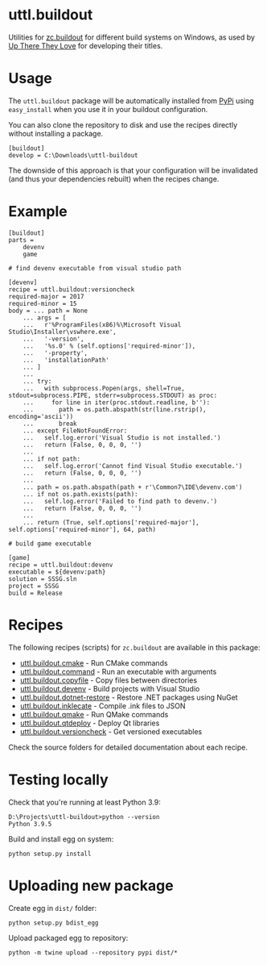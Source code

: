 uttl.buildout
=============

Utilities for [zc.buildout](buildout.org/) for different build systems on Windows, as used by [Up There They Love](https://uptheretheylove.com) for developing their titles.

# Usage

The `uttl.buildout` package will be automatically installed from [PyPi](https://pypi.org/project/uttl.buildout/) using `easy_install` when you use it in your buildout configuration.

You can also clone the repository to disk and use the recipes directly without installing a package.

    [buildout]
    develop = C:\Downloads\uttl-buildout

The downside of this approach is that your configuration will be invalidated (and thus your dependencies rebuilt) when the recipes change.

# Example

    [buildout]
    parts =
        devenv
        game

    # find devenv executable from visual studio path

    [devenv]
    recipe = uttl.buildout:versioncheck
    required-major = 2017
    required-minor = 15
    body = ... path = None
        ... args = [ 
        ...   r'%ProgramFiles(x86)%\Microsoft Visual Studio\Installer\vswhere.exe',
        ...   '-version',
        ...   '%s.0' % (self.options['required-minor']),
        ...   '-property',
        ...   'installationPath'
        ... ]
        ...
        ... try:
        ...   with subprocess.Popen(args, shell=True, stdout=subprocess.PIPE, stderr=subprocess.STDOUT) as proc:
        ...     for line in iter(proc.stdout.readline, b''):
        ...       path = os.path.abspath(str(line.rstrip(), encoding='ascii'))
        ...       break
        ... except FileNotFoundError:
        ...   self.log.error('Visual Studio is not installed.')
        ...   return (False, 0, 0, 0, '')
        ...
        ... if not path:
        ...   self.log.error('Cannot find Visual Studio executable.')
        ...   return (False, 0, 0, 0, '')
        ...
        ... path = os.path.abspath(path + r'\Common7\IDE\devenv.com')
        ... if not os.path.exists(path):
        ...   self.log.error('Failed to find path to devenv.')
        ...   return (False, 0, 0, 0, '')
        ...
        ... return (True, self.options['required-major'], self.options['required-minor'], 64, path)

    # build game executable

    [game]
    recipe = uttl.buildout:devenv
    executable = ${devenv:path}
    solution = SSSG.sln
    project = SSSG
    build = Release

# Recipes

The following recipes (scripts) for `zc.buildout` are available in this package:

* [uttl.buildout.cmake](uttl/buildout/cmake/README.md) - Run CMake commands
* [uttl.buildout.command](uttl/buildout/README.md) - Run an executable with arguments
* [uttl.buildout.copyfile](uttl/buildout/copyfile/README.md) - Copy files between directories
* [uttl.buildout.devenv](uttl/buildout/devenv/README.md) - Build projects with Visual Studio
* [uttl.buildout.dotnet-restore](uttl/buildout/dotnet/restore/README.md) - Restore .NET packages using NuGet
* [uttl.buildout.inklecate](uttl/buildout/inklecate/README.md) - Compile .ink files to JSON
* [uttl.buildout.qmake](uttl/buildout/qmake/README.md) - Run QMake commands
* [uttl.buildout.qtdeploy](uttl/buildout/qtdeploy/README.md) - Deploy Qt libraries
* [uttl.buildout.versioncheck](uttl/buildout/versioncheck/README.md) - Get versioned executables

Check the source folders for detailed documentation about each recipe.

# Testing locally

Check that you're running at least Python 3.9:

    D:\Projects\uttl-buildout>python --version
    Python 3.9.5

Build and install egg on system:

    python setup.py install

# Uploading new package

Create egg in `dist/` folder:

    python setup.py bdist_egg

Upload packaged egg to repository:

    python -m twine upload --repository pypi dist/*

